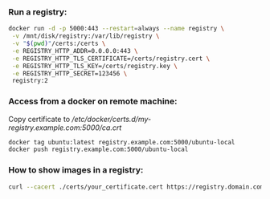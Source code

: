 ###  Run a registry:
``` bash
docker run -d -p 5000:443 --restart=always --name registry \
 -v /mnt/disk/registry:/var/lib/registry \
 -v "$(pwd)"/certs:/certs \
 -e REGISTRY_HTTP_ADDR=0.0.0.0:443 \
 -e REGISTRY_HTTP_TLS_CERTIFICATE=/certs/registry.cert \
 -e REGISTRY_HTTP_TLS_KEY=/certs/registry.key \
 -e REGISTRY_HTTP_SECRET=123456 \
 registry:2
 ```
### Access from a docker on remote machine:
Copy certificate to */etc/docker/certs.d/my-registry.example.com:5000/ca.crt*  
``` bash
docker tag ubuntu:latest registry.example.com:5000/ubuntu-local
docker push registry.example.com:5000/ubuntu-local
```
### How to show images in a registry:
``` bash
curl --cacert ./certs/your_certificate.cert https://registry.domain.com/v2/_catalog
```
